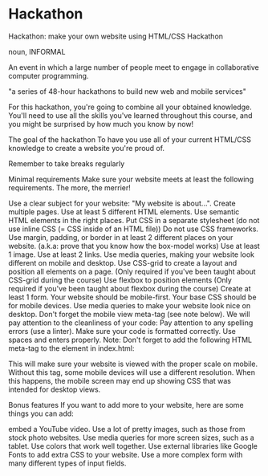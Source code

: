 # Hackathon

Hackathon: make your own website using HTML/CSS
Hackathon

noun, INFORMAL

An event in which a large number of people meet to engage in collaborative computer programming.

"a series of 48-hour hackathons to build new web and mobile services"

For this hackathon, you're going to combine all your obtained knowledge. You'll need to use all the skills you've learned throughout this course, and you might be surprised by how much you know by now!

The goal of the hackathon
To have you use all of your current HTML/CSS knowledge to create a website you're proud of.

Remember to take breaks regularly

Minimal requirements
Make sure your website meets at least the following requirements. The more, the merrier!

Use a clear subject for your website: "My website is about...".
Create multiple pages.
Use at least 5 different HTML elements.
Use semantic HTML elements in the right places.
Put CSS in a separate stylesheet (do not use inline CSS (= CSS inside of an HTML file))
Do not use CSS frameworks.
Use margin, padding, or border in at least 2 different places on your website. (a.k.a: prove that you know how the box-model works)
Use at least 1 image.
Use at least 2 links.
Use media queries, making your website look different on mobile and desktop.
Use CSS-grid to create a layout and position all elements on a page.
(Only required if you've been taught about CSS-grid during the course)
Use flexbox to position elements
(Only required if you've been taught about flexbox during the course)
Create at least 1 form.
Your website should be mobile-first. Your base CSS should be for mobile devices. Use media queries to make your website look nice on desktop. Don't forget the mobile view meta-tag (see note below).
We will pay attention to the cleanliness of your code:
Pay attention to any spelling errors (use a linter).
Make sure your code is formatted correctly. Use spaces and enters properly.
Note: Don't forget to add the following HTML meta-tag to the <head> element in index.html:

<meta name="viewport" content="width=device-width, initial-scale=1.0">
This will make sure your website is viewed with the proper scale on mobile. Without this tag, some mobile devices will use a different resolution. When this happens, the mobile screen may end up showing CSS that was intended for desktop views.

Bonus features
If you want to add more to your website, here are some things you can add:

embed a YouTube video.
Use a lot of pretty images, such as those from stock photo websites.
Use media queries for more screen sizes, such as a tablet.
Use colors that work well together.
Use external libraries like Google Fonts to add extra CSS to your website.
Use a more complex form with many different types of input fields.
